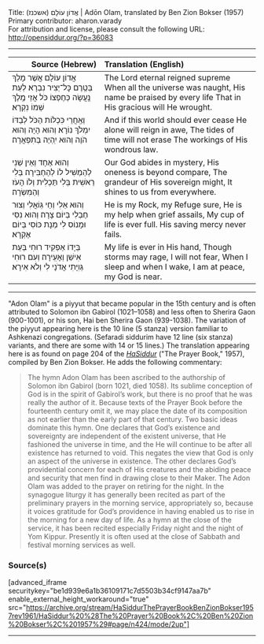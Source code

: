 <html>
<head></head>
<body>
Title: אֲדוֹן עוֹלָם (אשכנז)‏ | Adōn Olam, translated by Ben Zion Bokser (1957)<br />
Primary contributor: aharon.varady<br />
For attribution and license, please consult the following URL: <a href="http://opensiddur.org/?p=36083">http://opensiddur.org/?p=36083</a>
<p />
<hr />

<table style="margin-left: auto;margin-right: auto;" class="draggable">
<thead><tr><th id="x" style="text-align: right;">Source (Hebrew)</th><th style="text-align: left;">Translation (English)</th></tr></thead>
<tbody>
<tr><td style="vertical-align:top;">
<div class="liturgy"><span lang="he">
אֲדוֹן עוֹלָם אֲשֶׁר מָלַךְ
בְּטֶֽרֶם כׇּל־יְצִיר נִבְרָא׃
לְעֵת נַֽעֲשָׂה כְּחֶפְצוֹ כֹּל
אֲזַי מֶֽלֶךְ שְׁמוֹ נִקְרָא׃
</span></div></td>
 
<td style="vertical-align:top;">
<div class="english">
The Lord eternal reigned supreme
When all the universe was naught,
His name be praised by every life
That in His gracious will He wrought.
</div></td></tr>


<tr><td style="vertical-align:top;">
<div class="liturgy"><span lang="he">
וְאַֽחֲרֵי כִּכְלּוֹת הַכֹּל
לְבַדּוֹ יִמְלֹךְ נוֹרָא׃
וְהוּא הָיָה וְהוּא הֹוֶה
וְהוּא יִֽהְיֶה בְּתִפְאֲרָה׃
</span></div></td>
 
<td style="vertical-align:top;">
<div class="english">
And if this world should ever cease
He alone will reign in awe,
The tides of time will not erase
The workings of His wondrous law.
</div></td></tr>


<tr><td style="vertical-align:top;">
<div class="liturgy"><span lang="he">
וְהוּא אֶחָד וְאֵין שֵׁנִי
לְהַמְשִׁיל לוֹ לְהַחְבִּירָה׃
בְּלִי רֵאשִׁית בְּלִי תַּכְלִית
וְלוֹ הָעֹז וְהַמִּשְׂרָה׃
</span></div></td>
 
<td style="vertical-align:top;">
<div class="english">
Our God abides in mystery,
His oneness is beyond compare,
The grandeur of His sovereign might,
It shines to us from everywhere.
</div></td></tr>


<tr><td style="vertical-align:top;">
<div class="liturgy"><span lang="he">
וְהוּא אֵלִי וְחַי גּֽוֹאֲלִי
וְצוּר חֶבְלִי בְּיוֹם צָרָה׃
וְהוּא נִסִּי וּמָנוֹס לִי
מְנָת כּוֹסִי בְּיוֹם אֶקְרָא׃
</span></div></td>
 
<td style="vertical-align:top;">
<div class="english">
He is my Rock, my Refuge sure,
He is my help when grief assails,
My cup of life is ever full.
His saving mercy never fails.
</div></td></tr>


<tr><td style="vertical-align:top;">
<div class="liturgy"><span lang="he">
בְּיָדוֹ אַפְקִיד רוּחִי
בְּעֵת אִישַׁן וְאָעִֽירָה׃
וְעִם רוּחִי גְּוִיָּתִי
אֲדֹנָי לִי וְלֹא אִירָא׃
</span></div></td>
 
<td style="vertical-align:top;">
<div class="english">
My life is ever in His hand,
Though storms may rage, I will not fear,
When I sleep and when I wake,
I am at peace, my God is near. 
</div></td></tr>
</tbody></table>

<hr />

"Adon Olam" is a piyyut that became popular in the 15th century and is often attributed to Solomon ibn Gabirol (1021–1058) and less often to Sherira Gaon (900-1001), or his son, Hai ben Sherira Gaon (939-1038). The variation of the piyyut appearing here is the 10 line (5 stanza) version familiar to Ashkenazi congregations. (Sefaradi siddurim have 12 line (six stanza) variants, and there are some with 14 or 15 lines.) The translation appearing here is as found on page 204 of the <em><a href="/?p=15176">HaSiddur</a></em> ("The Prayer Book," 1957), compiled by Ben Zion Bokser. He adds the following commentary:

<blockquote>The hymn Adon Olam has been ascribed to the authorship of Solomon ibn Gabirol (born 1021, died 1058). Its sublime conception of God is in the spirit of Gabirol’s work, but there is no proof that he was really the author of it. Because texts of the Prayer Book before the fourteenth century omit it, we may place the date of its composition as not earlier than the early part of that century. Two basic ideas dominate this hymn. One declares that God’s existence and sovereignty are independent of the existent universe, that He fashioned the universe in time, and the He will continue to be after all existence has returned to void. This negates the view that God is only an aspect of the universe in existence. The other declares God’s providential concern for each of His creatures and the abiding peace and security that men find in drawing close to their Maker. The Adon Olam was added to the prayer on retiring for the night. In the synagogue liturgy it has generally been recited as part of the preliminary prayers in the morning service, appropriately so, because it voices gratitude for God’s providence in having enabled us to rise in the morning for a new day of life. As a hymn at the close of the service, it has been recited especially Friday night and the night of Yom Kippur. Presently it is often used at the close of Sabbath and festival morning services as well.</blockquote>

<h3>Source(s)</h3>

[advanced_iframe securitykey="be1d939e6a1b36109171c7d5503b34cf9147aa7b" enable_external_height_workaround="true" src="https://archive.org/stream/HaSiddurThePrayerBookBenZionBokser1957rev1961/HaSiddur%20%28The%20Prayer%20Book%2C%20Ben%20Zion%20Bokser%2C%201957%29#page/n424/mode/2up"]

<hr />

&nbsp;
</body>
</html>